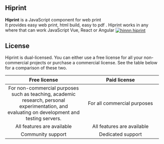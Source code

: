 
  
## Hiprint 

**Hiprint** is a JavaScript component  for web print  <br>
It provides easy web print, html build, easy to pdf  .
Hiprint works in any where that can work JavaScript  Vue, React or Angular
<a href="http://www.hinnn.com/demo">
<img src="http://www.hinnn.com/Content/assets/hinnn1.png" align="center" alt="hinnn hiprint "/>
</a>
  
## License

Hiprint is dual-licensed. You can either use a free license for all your non-commercial projects or purchase a commercial license. See the table below for a comparison of these two.

<table>
  <thead align="center">
    <tr>
      <th width="50%">Free license</th>
      <th width="50%">Paid license</th>
    </tr>    
  </thead>
  <tbody align="center">
    <tr>
      <td>For non-commercial purposes such as teaching, academic research, personal experimentation, and evaluating  on development and testing servers.</td>
      <td>For all commercial purposes</td>
    </tr>
    <tr>
      <td>All features are available</td>
      <td>All features are available</td>
    </tr>
    <tr>
      <td>Community support</td>
      <td>Dedicated support</td>
    </tr>    
   
  </tbody>
</table>

